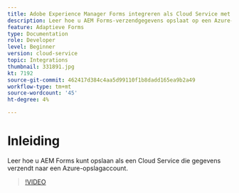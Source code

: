 ```yaml
---
title: Adobe Experience Manager Forms integreren als Cloud Service met Azure-opslag
description: Leer hoe u AEM Forms-verzendgegevens opslaat op een Azure-opslagaccount.
feature: Adaptieve Forms
type: Documentation
role: Developer
level: Beginner
version: cloud-service
topic: Integrations
thumbnail: 331891.jpg
kt: 7192
source-git-commit: 462417d384c4aa5d99110f1b8dadd165ea9b2a49
workflow-type: tm+mt
source-wordcount: '45'
ht-degree: 4%

---
```


# Inleiding

Leer hoe u AEM Forms kunt opslaan als een Cloud Service die gegevens verzendt naar een Azure-opslagaccount.

>[!VIDEO](https://video.tv.adobe.com/v/331891/?quality=12&learn=on)
